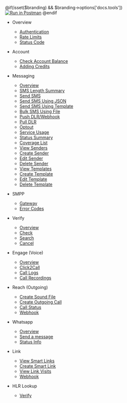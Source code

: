 @if(isset($branding) && $branding->options['docs.tools'])
[![Run in Postman](https://run.pstmn.io/button.svg)](https://app.getpostman.com/run-collection/{collection}?action=collection%2Ffork&collection-url=entityId%3D{collection}%26entityType%3Dcollection)
@endif

- Overview

  - [Authentication](/docs/{version})
  - [Rate Limits](/docs/{version}#rate-limits)
  - [Status Code](/docs/{version}#http-status-codes)

- Account

  - [Check Account Balance](/docs/{version}/balance)
  - [Adding Credits](/docs/{version}/add-credits)

- Messaging

  - [Overview](/docs/{version}/sms)
  - [SMS Length Summary](/docs/{version}/sms/length-summary)
  - [Send SMS](/docs/{version}/sms/send)
  - [Send SMS Using JSON](/docs/{version}/sms/json)
  - [Send SMS Using Template](/docs/{version}/sms/template)
  - [Bulk SMS Using File](/docs/{version}/sms/bulk)
  - [Push DLR/Webhook](/docs/{version}/sms/push-dlr)
  - [Pull DLR](/docs/{version}/sms/pull-dlr)
  - [Optout](/docs/{version}/optout)
  - [Service Usage](/docs/{version}/sms/usage)
  - [Status Summary](/docs/{version}/sms/status-report)
  - [Coverage List](/docs/{version}/sms/coverage-list)
  - [View Senders](/docs/{version}/senders)
  - [Create Sender](/docs/{version}/senders/create)
  - [Edit Sender](/docs/{version}/senders/edit)
  - [Delete Sender](/docs/{version}/senders/delete)
  - [View Templates](/docs/{version}/templates)
  - [Create Template](/docs/{version}/templates/create)
  - [Edit Template](/docs/{version}/templates/edit)
  - [Delete Template](/docs/{version}/templates/delete)

- SMPP
  - [Gateway](/docs/{version}/sms/smpp)
  - [Error Codes](/docs/{version}/sms/smpp#delivery-reports)
- Verify

  - [Overview](/docs/{version}/verify)
  - [Check](/docs/{version}/verify/check)
  - [Search](/docs/{version}/verify/search)
  - [Cancel](/docs/{version}/verify/cancel)

- Engage (Voice)

  - [Overview](/docs/{version}/voice)
  - [Click2Call](/docs/{version}/voice/c2c)
  - [Call Logs](/docs/{version}/voice/logs)
  - [Call Recordings](/docs/{version}/voice/logs#recordings-report)

- Reach (Outgoing)

  - [Create Sound File](/docs/{version}/reach)
  - [Create Outgoing Call](/docs/{version}/reach/call)
  - [Call Status](/docs/{version}/reach/status)
  - [Webhook](/docs/{version}/reach/webhook)

- Whatsapp

  - [Overview](/docs/{version}/whatsapp)
  - [Send a message](/docs/{version}/whatsapp/send-message)
  - [Status Info](/docs/{version}/whatsapp/status)

- Link

  - [View Smart Links](/docs/{version}/link)
  - [Create Smart Link](/docs/{version}/link/create)
  - [View Link Visits](/docs/{version}/link/visits)
  - [Webhook](/docs/{version}/link/webhook)

- HLR Lookup

  - [Verify](/docs/{version}/lookup/verify)
